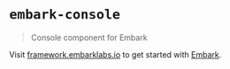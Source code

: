 # `embark-console`

> Console component for Embark

Visit [framework.embarklabs.io](https://framework.embarklabs.io/) to get started with
[Embark](https://github.com/embarklabs/embark).

